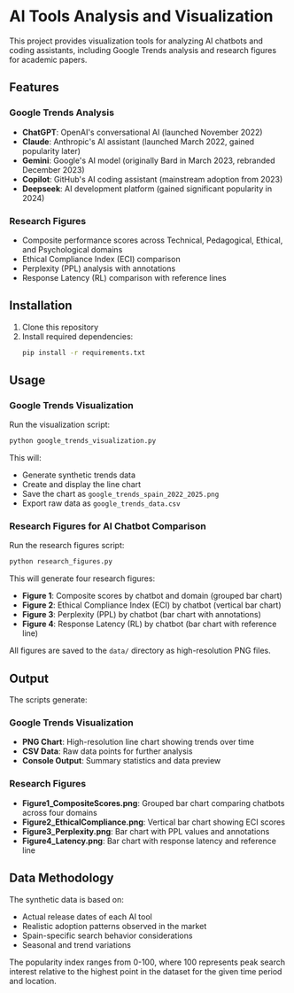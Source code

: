# AI Tools Analysis and Visualization

This project provides visualization tools for analyzing AI chatbots and coding assistants, including Google Trends analysis and research figures for academic papers.

## Features

### Google Trends Analysis
- **ChatGPT**: OpenAI's conversational AI (launched November 2022)
- **Claude**: Anthropic's AI assistant (launched March 2022, gained popularity later)
- **Gemini**: Google's AI model (originally Bard in March 2023, rebranded December 2023)
- **Copilot**: GitHub's AI coding assistant (mainstream adoption from 2023)
- **Deepseek**: AI development platform (gained significant popularity in 2024)

### Research Figures
- Composite performance scores across Technical, Pedagogical, Ethical, and Psychological domains
- Ethical Compliance Index (ECI) comparison
- Perplexity (PPL) analysis with annotations
- Response Latency (RL) comparison with reference lines

## Installation

1. Clone this repository
2. Install required dependencies:
   ```bash
   pip install -r requirements.txt
   ```

## Usage

### Google Trends Visualization

Run the visualization script:

```bash
python google_trends_visualization.py
```

This will:
- Generate synthetic trends data
- Create and display the line chart
- Save the chart as `google_trends_spain_2022_2025.png`
- Export raw data as `google_trends_data.csv`

### Research Figures for AI Chatbot Comparison

Run the research figures script:

```bash
python research_figures.py
```

This will generate four research figures:
- **Figure 1**: Composite scores by chatbot and domain (grouped bar chart)
- **Figure 2**: Ethical Compliance Index (ECI) by chatbot (vertical bar chart)
- **Figure 3**: Perplexity (PPL) by chatbot (bar chart with annotations)
- **Figure 4**: Response Latency (RL) by chatbot (bar chart with reference line)

All figures are saved to the `data/` directory as high-resolution PNG files.

## Output

The scripts generate:

### Google Trends Visualization
- **PNG Chart**: High-resolution line chart showing trends over time
- **CSV Data**: Raw data points for further analysis
- **Console Output**: Summary statistics and data preview

### Research Figures
- **Figure1_CompositeScores.png**: Grouped bar chart comparing chatbots across four domains
- **Figure2_EthicalCompliance.png**: Vertical bar chart showing ECI scores
- **Figure3_Perplexity.png**: Bar chart with PPL values and annotations
- **Figure4_Latency.png**: Bar chart with response latency and reference line

## Data Methodology

The synthetic data is based on:
- Actual release dates of each AI tool
- Realistic adoption patterns observed in the market
- Spain-specific search behavior considerations
- Seasonal and trend variations

The popularity index ranges from 0-100, where 100 represents peak search interest relative to the highest point in the dataset for the given time period and location.